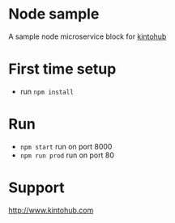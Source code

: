 # Node sample

A sample node microservice block for [kintohub](http://kintohub.com)

# First time setup

* run `npm install`

# Run

* `npm start` run on port 8000
* `npm run prod` run on port 80

# Support

http://www.kintohub.com

